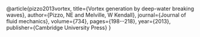 @article{pizzo2013vortex,
  title={Vortex generation by deep-water breaking waves},
  author={Pizzo, NE and Melville, W Kendall},
  journal={Journal of fluid mechanics},
  volume={734},
  pages={198--218},
  year={2013},
  publisher={Cambridge University Press}
}
